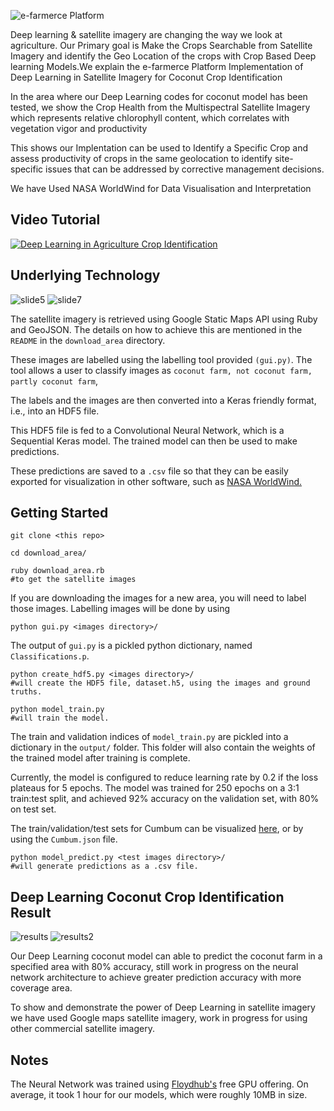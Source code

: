 ![e-farmerce Platform](http://e-farmerce.com/logo.jpg)

Deep learning & satellite imagery are changing the way we look at agriculture. Our Primary goal is Make the Crops Searchable from Satellite Imagery and identify the Geo Location of the crops with Crop Based Deep learning Models.We explain the e-farmerce Platform Implementation of Deep Learning in Satellite Imagery for Coconut Crop Identification

In the area where our Deep Learning codes for coconut model has been tested, we show the Crop Health from the Multispectral Satellite Imagery which represents relative chlorophyll content, which correlates with vegetation vigor and productivity

This shows  our Implentation can be used to Identify a Specific Crop and assess productivity of crops in the same geolocation to identify site-specific issues that can be addressed by corrective management decisions.

We have Used NASA WorldWind for Data Visualisation and Interpretation

## Video Tutorial
[![Deep Learning in Agriculture Crop Identification ](https://user-images.githubusercontent.com/30501155/28919964-6422f546-786d-11e7-9267-97361f0df49c.png)](https://youtu.be/u87eDKkTmNU "Deep Learning in Agriculture Crop Identification ")

## Underlying Technology
![slide5](https://user-images.githubusercontent.com/30501155/28920256-9d9ea2a6-786e-11e7-9239-59ae8ae8ffe5.PNG)
![slide7](https://user-images.githubusercontent.com/30501155/28920279-b32886e6-786e-11e7-9ae6-3f24b12393d8.PNG)

The satellite imagery is retrieved using Google Static Maps API using Ruby and GeoJSON. The details on how to achieve this are mentioned in the ```README``` in the ```download_area``` directory.

These images are labelled using the labelling tool provided ```(gui.py)```. The tool allows a user to classify images as ```coconut farm, not coconut farm, partly coconut farm```, 

The labels and the images are then converted into a Keras friendly format, i.e., into an HDF5 file.

This HDF5 file is fed to a Convolutional Neural Network, which is a Sequential Keras model. The trained model can then be used to make predictions.

These predictions are saved to a ```.csv``` file so that they can be easily exported for visualization in other software, such as [NASA WorldWind.](
https://worldwind.arc.nasa.gov//)

## Getting Started

	git clone <this repo> 

	cd download_area/

	ruby download_area.rb 
	#to get the satellite images


If you are downloading the images for a new area, you will need to label those images. 
Labelling images will be done by using 

	python gui.py <images directory>/

The output of ```gui.py``` is a pickled python dictionary, named ```Classifications.p```.

	python create_hdf5.py <images directory>/
	#will create the HDF5 file, dataset.h5, using the images and ground truths.

	python model_train.py 
	#will train the model.

The train and validation indices of ```model_train.py``` are pickled into a dictionary in the ```output/``` folder. This folder will also contain the weights of the trained model after training is complete.

Currently, the model is configured to reduce learning rate by 0.2 if the loss plateaus for 5 epochs.
The model was trained for 250 epochs on a 3:1 train:test split, and achieved 92% accuracy on the validation set, with 80% on test set.

The train/validation/test sets for Cumbum can be visualized [here](http://bl.ocks.org/anonymous/raw/d8757753ccf9996543f2a046a5d86e8e/), or by using the ```Cumbum.json``` file.



	python model_predict.py <test images directory>/
	#will generate predictions as a .csv file.

## Deep Learning Coconut Crop Identification Result

![results](https://user-images.githubusercontent.com/30501155/28920401-4e7e2f38-786f-11e7-9de7-564e607efac1.png)
![results2](https://user-images.githubusercontent.com/30501155/28921112-47eb37a8-7872-11e7-95cb-d1060afba3d1.png)

Our Deep Learning coconut model can able to predict the coconut farm in a specified area with 80% accuracy, still work in progress on the neural network architecture to achieve greater prediction accuracy with more coverage area.

To show and demonstrate the power of Deep Learning in satellite imagery we have used Google maps satellite imagery, work in progress for using other commercial satellite imagery. 



## Notes

The Neural Network was trained using [Floydhub's](http://floydhub.com) free GPU offering. On average, it took 1 hour for our models, which were roughly 10MB in size.
